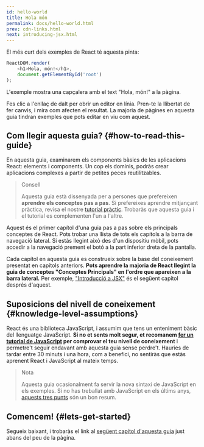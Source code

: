 ```yaml
---
id: hello-world
title: Hola món
permalink: docs/hello-world.html
prev: cdn-links.html
next: introducing-jsx.html
---
```


El més curt dels exemples de React té aquesta pinta:

```js
ReactDOM.render(
    <h1>Hola, món!</h1>,
    document.getElementById('root')
);
```

L'exemple mostra una capçalera amb el text "Hola, món!" a la pàgina.

[](codepen://hello-world)

Fes clic a l'enllaç de dalt per obrir un editor en línia. Pren-te la llibertat de fer canvis, i mira com afecten el resultat. La majoria de pàgines en aquesta guia tindran exemples que pots editar en viu com aquest.

## Com llegir aquesta guia? {#how-to-read-this-guide}

En aquesta guia, examinarem els components bàsics de les aplicacions React: elements i components. Un cop els dominis, podràs crear aplicacions complexes a partir de petites peces reutilitzables.

> Consell
>
> Aquesta guia està dissenyada per a persones que prefereixen **aprendre els conceptes pas a pas**. Si prefereixes aprendre mitjançant pràctica, revisa el nostre [tutorial pràctic](/tutorial/tutorial.html). Trobaràs que aquesta guia i el tutorial es complementen l'un a l'altre.

Aquest és el primer capítol d'una guia pas a pas sobre els principals conceptes de React. Pots trobar una llista de tots els capítols a la barra de navegació lateral. Si estàs llegint això des d'un dispositiu mòbil, pots accedir a la navegació prement el botó a la part inferior dreta de la pantalla.

Cada capítol en aquesta guia es construeix sobre la base del coneixement presentat en capítols anteriors. **Pots aprendre la majoria de React llegint la guia de conceptes "Conceptes Principals" en l'ordre que apareixen a la barra lateral.** Per exemple, ["Introducció a JSX"](/docs/introducing-jsx.html) és el següent capítol després d'aquest.

## Suposicions del nivell de coneixement {#knowledge-level-assumptions}

React és una biblioteca JavaScript, i assumim que tens un enteniment bàsic del llenguatge JavaScript. **Si no et sents molt segur, et recomanem [fer un tutorial de JavaScript](https://developer.mozilla.org/ca/docs/Web/JavaScript/A_re-introduction_to_JavaScript) per comprovar el teu nivell de coneixement** i permetre't seguir endavant amb aquesta guia sense perdre't. Hauries de tardar entre 30 minuts i una hora, com a benefici, no sentiràs que estàs aprenent React i JavaScript al mateix temps.

> Nota
>
> Aquesta guia ocasionalment fa servir la nova sintaxi de JavaScript en els exemples. Si no has treballat amb JavaScript en els últims anys, [aquests tres punts](https://gist.github.com/gaearon/683e676101005de0add59e8bb345340c) són un bon resum.

## Comencem! {#lets-get-started}

Segueix baixant, i trobaràs el link al [següent capítol d'aquesta guia](/docs/introducing-jsx.html) just abans del peu de la pàgina.
